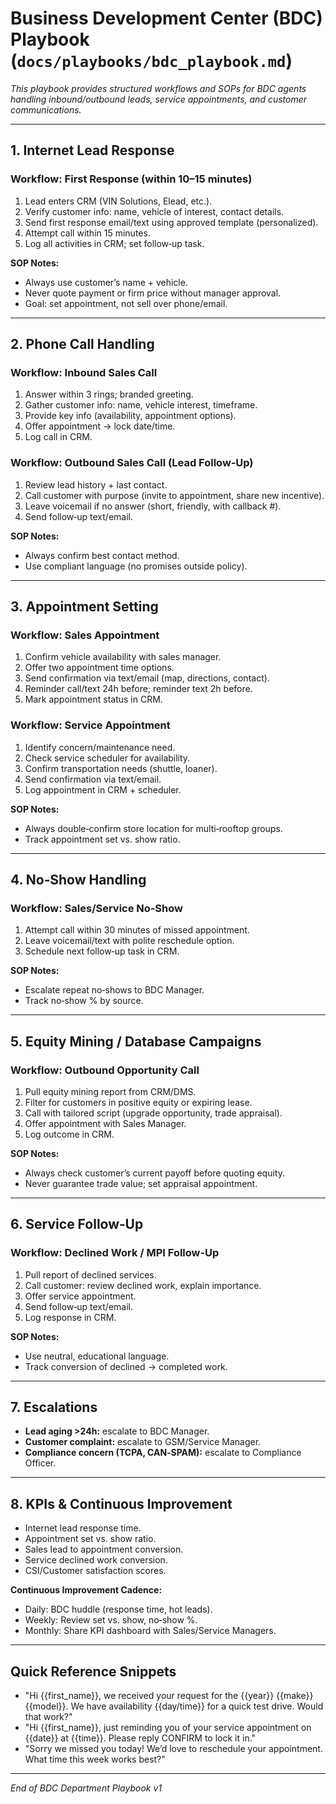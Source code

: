 # Business Development Center (BDC) Playbook (`docs/playbooks/bdc_playbook.md`)

*This playbook provides structured workflows and SOPs for BDC agents handling inbound/outbound leads, service appointments, and customer communications.*

---

## 1. Internet Lead Response

### Workflow: First Response (within 10–15 minutes)

1. Lead enters CRM (VIN Solutions, Elead, etc.).
2. Verify customer info: name, vehicle of interest, contact details.
3. Send first response email/text using approved template (personalized).
4. Attempt call within 15 minutes.
5. Log all activities in CRM; set follow‑up task.

**SOP Notes:**

* Always use customer’s name + vehicle.
* Never quote payment or firm price without manager approval.
* Goal: set appointment, not sell over phone/email.

---

## 2. Phone Call Handling

### Workflow: Inbound Sales Call

1. Answer within 3 rings; branded greeting.
2. Gather customer info: name, vehicle interest, timeframe.
3. Provide key info (availability, appointment options).
4. Offer appointment → lock date/time.
5. Log call in CRM.

### Workflow: Outbound Sales Call (Lead Follow‑Up)

1. Review lead history + last contact.
2. Call customer with purpose (invite to appointment, share new incentive).
3. Leave voicemail if no answer (short, friendly, with callback #).
4. Send follow‑up text/email.

**SOP Notes:**

* Always confirm best contact method.
* Use compliant language (no promises outside policy).

---

## 3. Appointment Setting

### Workflow: Sales Appointment

1. Confirm vehicle availability with sales manager.
2. Offer two appointment time options.
3. Send confirmation via text/email (map, directions, contact).
4. Reminder call/text 24h before; reminder text 2h before.
5. Mark appointment status in CRM.

### Workflow: Service Appointment

1. Identify concern/maintenance need.
2. Check service scheduler for availability.
3. Confirm transportation needs (shuttle, loaner).
4. Send confirmation via text/email.
5. Log appointment in CRM + scheduler.

**SOP Notes:**

* Always double‑confirm store location for multi‑rooftop groups.
* Track appointment set vs. show ratio.

---

## 4. No‑Show Handling

### Workflow: Sales/Service No‑Show

1. Attempt call within 30 minutes of missed appointment.
2. Leave voicemail/text with polite reschedule option.
3. Schedule next follow‑up task in CRM.

**SOP Notes:**

* Escalate repeat no‑shows to BDC Manager.
* Track no‑show % by source.

---

## 5. Equity Mining / Database Campaigns

### Workflow: Outbound Opportunity Call

1. Pull equity mining report from CRM/DMS.
2. Filter for customers in positive equity or expiring lease.
3. Call with tailored script (upgrade opportunity, trade appraisal).
4. Offer appointment with Sales Manager.
5. Log outcome in CRM.

**SOP Notes:**

* Always check customer’s current payoff before quoting equity.
* Never guarantee trade value; set appraisal appointment.

---

## 6. Service Follow‑Up

### Workflow: Declined Work / MPI Follow‑Up

1. Pull report of declined services.
2. Call customer: review declined work, explain importance.
3. Offer service appointment.
4. Send follow‑up text/email.
5. Log response in CRM.

**SOP Notes:**

* Use neutral, educational language.
* Track conversion of declined → completed work.

---

## 7. Escalations

* **Lead aging >24h:** escalate to BDC Manager.
* **Customer complaint:** escalate to GSM/Service Manager.
* **Compliance concern (TCPA, CAN‑SPAM):** escalate to Compliance Officer.

---

## 8. KPIs & Continuous Improvement

* Internet lead response time.
* Appointment set vs. show ratio.
* Sales lead to appointment conversion.
* Service declined work conversion.
* CSI/Customer satisfaction scores.

**Continuous Improvement Cadence:**

* Daily: BDC huddle (response time, hot leads).
* Weekly: Review set vs. show, no‑show %.
* Monthly: Share KPI dashboard with Sales/Service Managers.

---

## Quick Reference Snippets

* "Hi {{first\_name}}, we received your request for the {{year}} {{make}} {{model}}. We have availability {{day/time}} for a quick test drive. Would that work?"
* "Hi {{first\_name}}, just reminding you of your service appointment on {{date}} at {{time}}. Please reply CONFIRM to lock it in."
* "Sorry we missed you today! We’d love to reschedule your appointment. What time this week works best?"

---

*End of BDC Department Playbook v1*
